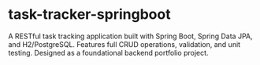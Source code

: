 # task-tracker-springboot
A RESTful task tracking application built with Spring Boot, Spring Data JPA, and H2/PostgreSQL. Features full CRUD operations, validation, and unit testing. Designed as a foundational backend portfolio project.
